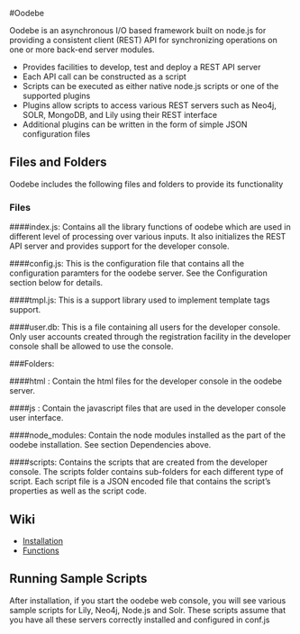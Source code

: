 #Oodebe

Oodebe is an asynchronous I/O based framework built on node.js for providing a consistent client (REST) API 
for synchronizing operations on one or more back-end server modules.


* Provides facilities to develop, test and deploy a REST API server
* Each API call can be constructed as a script
* Scripts can be executed as either native node.js scripts or one of the supported plugins
* Plugins allow scripts to access various REST servers such as Neo4j, SOLR, MongoDB, and Lily using their REST interface
* Additional plugins can be written in the form of simple JSON configuration files

## Files and Folders

Oodebe includes the following files and folders to provide its functionality

### Files

####index.js:
Contains all the library functions of oodebe which are used in different level of processing over various inputs. 
It also initializes the REST API server and provides support for the developer console.

####config.js:
This is the configuration file that contains all the configuration paramters for the oodebe server. See the Configuration section below for details.

####tmpl.js:
This is a support library used to implement template tags support.

####user.db:
This is a file containing all users for the developer console. Only user accounts created through the registration facility in the developer console shall be allowed to use the console.



###Folders:

####html :
Contain the html files for the developer console in the oodebe server.

####js :
Contain the javascript files that are used in the developer console user interface. 

####node_modules:
Contain the node modules installed as the part of the oodebe installation. See section Dependencies above.

####scripts:
Contains the scripts that are created from the developer console. The scripts folder contains sub-folders for each different type of script. 
Each script file is a JSON encoded file that contains the script’s properties as well as the script code.


## Wiki
* [Installation](https://github.com/oodebe/oodebe/wiki/Installation)
* [Functions](https://github.com/oodebe/oodebe/wiki/Functions)

   

   
   
   
   
   
   
   
   

## Running Sample Scripts

After installation, if you start the oodebe web console, you will see various sample scripts for Lily, Neo4j, Node.js 
and Solr.  These scripts assume that you have all these servers correctly installed and configured in conf.js

